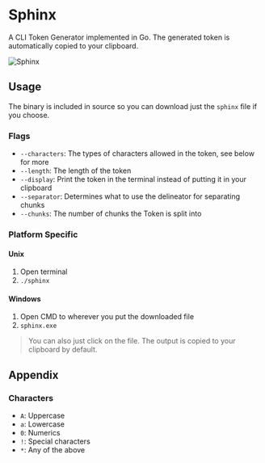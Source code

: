 # Sphinx
A CLI Token Generator implemented in Go. The generated token is automatically copied to your clipboard.

![Sphinx]("./sphinx.png)

## Usage
The binary is included in source so you can download just the `sphinx` file if you choose.

### Flags
- `--characters`: The types of characters allowed in the token, see below for more
- `--length`: The length of the token
- `--display`: Print the token in the terminal instead of putting it in your clipboard
- `--separator`: Determines what to use the delineator for separating chunks
- `--chunks`: The number of chunks the Token is split into

### Platform Specific
#### Unix
1. Open terminal
2. `./sphinx`

#### Windows
1. Open CMD to wherever you put the downloaded file
2. `sphinx.exe`

> You can also just click on the file. The output is copied to your clipboard by default.

## Appendix

### Characters
- `A`: Uppercase
- `a`: Lowercase
- `0`: Numerics
- `!`: Special characters
- `*`: Any of the above
